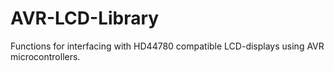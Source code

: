 # AVR-LCD-Library
Functions for interfacing with HD44780 compatible LCD-displays using AVR microcontrollers.
